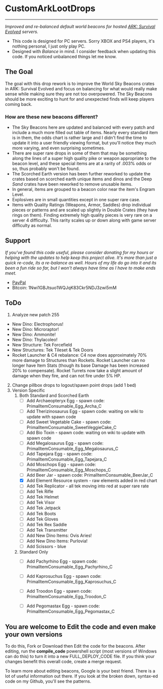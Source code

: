 #  CustomArkLootDrops
----

_Improved and re-balanced default world beacons for hosted [ARK: Survival Evolved](https://www.youtube.com/survivetheark) servers._  

* This code is designed for PC servers. Sorry XBOX and PS4 players, it's nothing personal, I just only play PC.
* Designed with _Balance_ in mind. I consider feedback when updating this code. If you noticed unbalanced things let me know.

## The Goal  
The goal with this drop rework is to improve the World Sky Beacons crates in ARK: Survival Evolved and focus on balancing for what would really make sense while making sure they are not too overpowered. The Sky Beacons should be more exciting to hunt for and unexpected finds will keep players coming back.

### How are these new beacons different?  
* The Sky Beacons here are updated and balanced with every patch and include a much more filled out table of items. Nearly every standard item is in them, the odds chart is rather large and I didn't find the time to update it into a user friendly viewing format, but you'll notice they much more varying, and even surprising sometimes. 
* There are super rare drops in some of them that may be something along the lines of a super high quality pike or weapon appropriate to the beacon level, and these special items are at a rarity of .003% odds or so, thus probably won't be found. 
* The Scorched Earth version has been further reworked to update the crates based on scorched earth unique items and dinos and the Deep _Sand_ crates have been reworked to remove unusable items.
* In general, items are grouped to a beacon color near the item's Engram Level.  
* Explosives are in small quantities except in one super rare case.  
* Items with Quality Ratings (Weapons, Armor, Saddles) drop individual pieces or patterns and are scaled up slightly in Double Crates (they have rings on them). Finding extremely high quality pieces is very rare on a server 4 difficulty. This rarity scales up or down along with game server difficulty as normal.

Support  
----
*If you've found this code useful, please consider donating for my hours or helping with the updates to help keep this project alive. It's more than just a quick re-code, its a re-balance as well. Hours of my life do go into it and its been a fun ride so far, but I won't always have time as I have to make ends meet.*

* [PayPal](https://www.paypal.me/mattearly/)  
* Bitcoin: 1Nwi1GBJtsuo1WQJqK83Ckr5NDJ3zwi5mM  


ToDo  
----

1. Analyze new patch 255  
  * New Dino: Electrophorus!
  * New Dino: Microraptor!
  * New Dino: Ammonite!
  * New Dino: Thylacoleo!
  * New Structure: Tek Forcefield
  * New Structures: Tek Tileset & Tek Doors
  * Rocket Launcher & C4 rebalance: C4 now does approximately 70% more damage to Structures than Rockets. Rocket Launcher can no longer have Item Stats (though its base Damage has been increased 20% to compensate). Rocket Turrets now take a slight amount of damage when they fire, and can not fire under 5% HP.
2. Change pillbox drops to logout/spawn point drops (add 1 bed)  
3. Version Specific
	1. Both Standard and Scorched Earth
		- [ ] Add Archaeopteryx Egg - spawn code: PrimalItemConsumable_Egg_Archa_C
    	- [ ] Add Therizinosaurus Egg - spawn code: waiting on wiki to update with spawn code
	    - [ ] Add Sweet Vegetable Cake - spawn code: PrimalItemConsumable_SweetVeggieCake_C
	    - [ ] Add Bio Toxin - spawn code: waiting on wiki to update with spawn code
	    - [ ] Add Megalosaurus Egg - spawn code: PrimalItemConsumable_Egg_Megalosaurus_C
	    - [ ] Add Tapejara Egg - spawn code: PrimalItemConsumable_Egg_Tapejara_C
	    - [ ] Add Moschops Egg - spawn code: PrimalItemConsumable_Egg_Moschops_C
	    - [ ] Add Beer Jar - spawn code: PrimalItemConsumable_BeerJar_C
	    - [x] Add Element Resource system - raw elements added in red chart
		- [ ] Add Tek Replicator - all tek moving into red at super rare rate
		- [ ] Add Tek Rifle
		- [ ] Add Tek Helmet
		- [ ] Add Tek Visor
		- [ ] Add Tek Jetpack
		- [ ] Add Tek Boots
		- [ ] Add Tek Gloves
		- [ ] Add Tek Rex Saddle
		- [ ] Add Tek Transmitter
		- [ ] Add New Dino Items: Ovis Aries!
		- [ ] Add New Dino Items: Purlovia!
		- [ ] Add Scissors - blue
	2. Standard Only
		- [ ] Add Pachyrhino Egg - spawn code: PrimalItemConsumable_Egg_Pachyrhino_C
		- [ ] Add Kaprosuchus Egg - spawn code: PrimalItemConsumable_Egg_Kaprosuchus_C
		- [ ] Add Troodon Egg - spawn code: PrimalItemConsumable_Egg_Troodon_C
		- [ ] Add Pegomastax Egg - spawn code: PrimalItemConsumable_Egg_Pegomastax_C



You are welcome to Edit the code and even make your own versions
----
To do this, Fork or Download then Edit the code for the beacons. After editing, run the **compile_code** powershell script (most versions of Windows can do this) to turn it into a new FULL_DEPLOY_CODE file. If you think your changes benefit this overall code, create a merge request. 

To learn more about editing beacons, Google is your best friend. There is a lot of useful information out there. If you look at the broken down, syntax-ed code on my Github, you'll see the patterns.